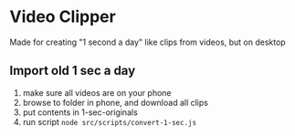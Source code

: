 # Video Clipper
Made for creating "1 second a day" like clips from videos, but on desktop


## Import old 1 sec a day
1. make sure all videos are on your phone
2. browse to folder in phone, and download all clips
3. put contents in 1-sec-originals
4. run script `node src/scripts/convert-1-sec.js`
